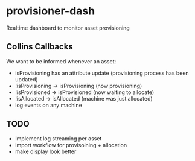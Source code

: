 # provisioner-dash

Realtime dashboard to monitor asset provisioning

## Collins Callbacks

We want to be informed whenever an asset:

* isProvisioning has an attribute update (provisioning process has been updated)
* !isProvisioning -> isProvisioning (now provisioning)
* !isProvisioned -> isProvisioned (now waiting to allocate)
* !isAllocated -> isAllocated (machine was just allocated)
* log events on any machine

## TODO

* Implement log streaming per asset
* import workflow for provisoining + allocation
* make display look better

